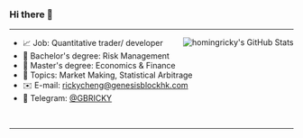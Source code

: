 ### Hi there 👋

<hr>

<img align="right" src="https://github-readme-stats.vercel.app/api?username=homingricky&count_private=true&hide_rank=false&show_icons=true&theme=dark&include_all_commits=true" alt="homingricky's GitHub Stats">


- :chart_with_upwards_trend: Job: Quantitative trader/ developer
- :blue_book: Bachelor's degree: Risk Management
- :green_book: Master's degree: Economics & Finance
- :pushpin: Topics: Market Making, Statistical Arbitrage
- :envelope: E-mail: [rickycheng@genesisblockhk.com](mailto:rickycheng@genesisblockhk.com)
- :speech_balloon: Telegram: [@GBRICKY](https://t.me/GBRICKY)

<br>
<hr>
